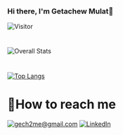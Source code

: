 ### Hi there, I'm Getachew Mulat👋
![Visitor](https://visitor-badge.laobi.icu/badge?page_id=gech4me)

#
![Overall Stats](https://github-readme-stats.vercel.app/api?username=gech4me&count_private=true&show_icons=true&hide=contribs)

#
[![Top Langs](https://github-readme-stats.vercel.app/api/top-langs/?username=gech4me)](https://github.com/anuraghazra/github-readme-stats)


# 📧How to reach me
<a href="mailto:gech2me@gmail.com">![gech2me@gmail.com](https://img.shields.io/badge/Gmail-D14836?style=for-the-badge&logo=gmail&logoColor=white)</a>
<a href="https://www.linkedin.com/ln/gech2me">![LinkedIn](https://img.shields.io/badge/LinkedIn-0077B5?style=for-the-badge&logo=linkedin&logoColor=white)</a>

<!--
**gech4me/gech4me** is a ✨ _special_ ✨ repository because its `README.md` (this file) appears on your GitHub profile.

Here are some ideas to get you started:

- 🔭 I’m currently working on ...
- 🌱 I’m currently learning ...
- 👯 I’m looking to collaborate on ...
- 🤔 I’m looking for help with ...
- 💬 Ask me about ...
- 📫 How to reach me: ...
- 😄 Pronouns: ...
- ⚡ Fun fact: ...
-->
